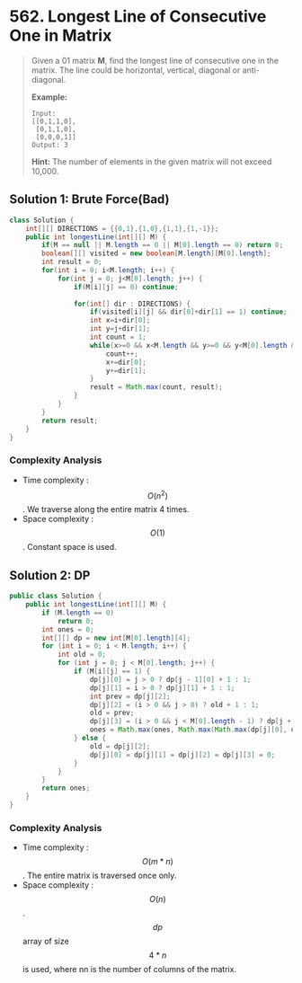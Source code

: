 # 562. Longest Line of Consecutive One in Matrix

> Given a 01 matrix **M**, find the longest line of consecutive one in the matrix. The line could be horizontal, vertical, diagonal or anti-diagonal.
>
> **Example:**  
>
>
> ```text
> Input:
> [[0,1,1,0],
>  [0,1,1,0],
>  [0,0,0,1]]
> Output: 3
> ```
>
> **Hint:** The number of elements in the given matrix will not exceed 10,000.

## Solution 1: Brute Force\(Bad\)

```java
class Solution {
    int[][] DIRECTIONS = {{0,1},{1,0},{1,1},{1,-1}};
    public int longestLine(int[][] M) {
        if(M == null || M.length == 0 || M[0].length == 0) return 0;
        boolean[][] visited = new boolean[M.length][M[0].length];
        int result = 0;
        for(int i = 0; i<M.length; i++) {
            for(int j = 0; j<M[0].length; j++) {
                if(M[i][j] == 0) continue;
                
                for(int[] dir : DIRECTIONS) {
                    if(visited[i][j] && dir[0]+dir[1] == 1) continue;
                    int x=i+dir[0];
                    int y=j+dir[1];
                    int count = 1;
                    while(x>=0 && x<M.length && y>=0 && y<M[0].length && M[x][y]==1) {
                        count++;
                        x+=dir[0];
                        y+=dir[1];
                    }
                    result = Math.max(count, result);
                }
            }
        }
        return result;
    }
}
```

### Complexity Analysis

* Time complexity : $$O(n^2)$$. We traverse along the entire matrix 4 times.
* Space complexity : $$O(1)$$. Constant space is used.

## Solution 2: DP

```java
public class Solution {
    public int longestLine(int[][] M) {
        if (M.length == 0)
            return 0;
        int ones = 0;
        int[][] dp = new int[M[0].length][4];
        for (int i = 0; i < M.length; i++) {
            int old = 0;
            for (int j = 0; j < M[0].length; j++) {
                if (M[i][j] == 1) {
                    dp[j][0] = j > 0 ? dp[j - 1][0] + 1 : 1;
                    dp[j][1] = i > 0 ? dp[j][1] + 1 : 1;
                    int prev = dp[j][2];
                    dp[j][2] = (i > 0 && j > 0) ? old + 1 : 1;
                    old = prev;
                    dp[j][3] = (i > 0 && j < M[0].length - 1) ? dp[j + 1][3] + 1 : 1;
                    ones = Math.max(ones, Math.max(Math.max(dp[j][0], dp[j][1]), Math.max(dp[j][2], dp[j][3])));
                } else {
                    old = dp[j][2];
                    dp[j][0] = dp[j][1] = dp[j][2] = dp[j][3] = 0;
                }
            }
        }
        return ones;
    }
}
```

### Complexity Analysis

* Time complexity : $$O(m*n)$$. The entire matrix is traversed once only.
* Space complexity : $$O(n)$$. $$dp$$ array of size $$4*n$$ is used, where nn is the number of columns of the matrix.

